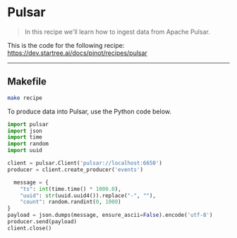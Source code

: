 # Pulsar

> In this recipe we'll learn how to ingest data from Apache Pulsar.

This is the code for the following recipe: https://dev.startree.ai/docs/pinot/recipes/pulsar

***

## Makefile

```bash
make recipe
```

To produce data into Pulsar, use the Python code below.

```python
import pulsar
import json
import time
import random
import uuid

client = pulsar.Client('pulsar://localhost:6650')
producer = client.create_producer('events')

  message = {
    "ts": int(time.time() * 1000.0),
    "uuid": str(uuid.uuid4()).replace("-", ""),
    "count": random.randint(0, 1000)
}
payload = json.dumps(message, ensure_ascii=False).encode('utf-8')
producer.send(payload)
client.close()

```
